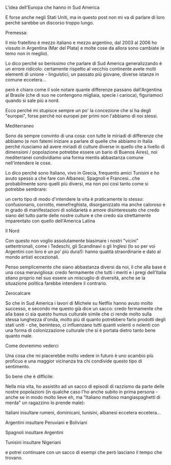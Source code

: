 L'idea dell'Europa che hanno in Sud America

E forse anche negli Stati Uniti, ma in questo post non mi va di parlare di loro perché sarebbe un discorso troppo lungo.

Premessa: 

Il mio fratellino è mezzo italiano e mezzo argentino, dal 2003 al 2006 ho vissuto in Argentina (Mar del Plata) e molte cose da allora sono cambiate (e temo non in meglio).

Lo dico perché so benissimo che parlare di Sud America generalizzando è un errore ridicolo: certamente rispetto al vecchio continente avete molti elementi di unione - linguistici, un passato più giovane, diverse istanze in comune eccetera...

però è chiaro come il sole notare quante differenze passano dall'Argentina al Brasile (che di suo ne contengono migliaia, specie i carioca), figuriamoci quando si sale più a nord.

Ecco perché mi stupisce sempre un po' la concezione che si ha degli "europei", forse perché noi europei per primi non l'abbiamo di noi stessi.

Mediterraneo

Sono da sempre convinto di una cosa: con tutte le miriadi di differenze che abbiamo (e non fatemi iniziare a parlare di quelle che abbiamo in Italia perché riusciamo ad avere miriadi di culture diverse in quello che a livello di dimensioni / popolazione potrebbe essere un bario di Buenos Aires), noi mediterranei condividiamo una forma mentis abbastanza comune nell'intendere le cose.

Lo dico perché sono Italiano, vivo in Grecia, frequento amici Tunisini e ho avuto spesso a che fare con Albanesi, Spagnoli e Francesi...che probabilmente sono quelli più diversi, ma non poi così tanto come si potrebbe sembrare:

un certo tipo di modo d'intendere la vita è praticamente lo stesso: confusionario, corrotto, menefreghista, disorganizzato ma anche caloroso e in grado di manifestazioni di solidarietà e amore disinteressato che credo siano del tutto parte delle nostre culture e che credo sia strettamente imparentato con quello dell'America Latina

Il Nord 

Con questo non voglio assolutamente biasimare i nostri "vicini" settentrionali, come i Tedeschi, gli Scandinavi o gli Inglesi (lo so per voi Argentini con loro è un po' più dura!): hanno qualità straordinarie e dato al mondo artisti eccezionali.

Penso semplicemente che siano abbastanza diversi da noi, il che alla base è una cosa meravigliosa: credo fermamente che tutti i meriti e i pregi dell'Italia stiano proprio nel suo essere un miscuglio di diversità, anche se la situazione politica farebbe intendere il contrario.

Zerocalcare 

So che in Sud America i lavori di Michele su Netflix hanno avuto molto successo, e secondo me questo già dice un sacco: credo fermamente che alla base ci sia questo humus culturale simile che ci rende molto sulla stessa lunghezza d'onda, molto più di quanto potrebbero farlo prodotti degli stati uniti - che, beninteso, ci influenzano tutti quanti volenti o nolenti con una forma di colonizzazione culturale che si è portata dietro tanto bene quanto male.

Come dovremmo vederci

Una cosa che mi piacerebbe molto vedere in futuro è uno scambio più proficuo e una maggior vicinanza tra chi condivide questo tipo di sentimento.

So bene che è difficile: 

Nella mia vita, ho assistito ad un sacco di episodi di razzismo da parte delle nostre popolazioni (in qualche caso l'ho anche subito in prima persona - anche se in modo molto lieve eh, ma "Italiano mafioso mangiaspaghetti di merda" un ragazzino lo prende male): 

Italiani insultare rumeni, dominicani, tunisini, albanesi eccetera eccetera...

Argentini insultare Peruviani e Boliviani

Spagnoli insultare Argentini

Tunisini insultare Nigeriani

e potrei continuare con un sacco di esempi che però lasciano il tempo che trovano.

